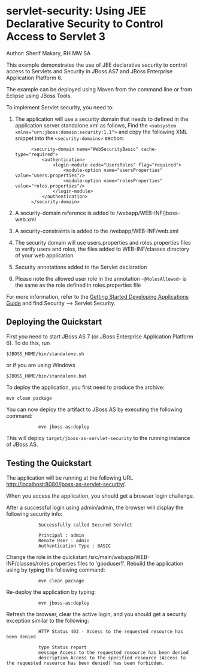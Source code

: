 servlet-security:  Using JEE Declarative Security to Control Access to Servlet 3
====================
Author: Sherif Makary, RH MW SA

This example demonstrates the use of JEE declarative security to control access to Servlets and Security in JBoss AS7 and JBoss Enterprise Application Platform 6.

The example can be deployed using Maven from the command line or from Eclipse using JBoss Tools.

To implement Servlet security, you need to:

1. The application will use a security domain that needs to defined in the application server standalone.xml as follows,
Find the `<subsystem xmlns="urn:jboss:domain:security:1.1">` and copy the following XML snippet into the `<security-domains>` section:

             <security-domain name="WebSecurityBasic" cache-type="required">
                 <authentication>
                     <login-module code="UsersRoles" flag="required">
                         <module-option name="usersProperties" value="users.properties"/>
                         <module-option name="rolesProperties" value="roles.properties"/>
                     </login-module>
                 </authentication>
             </security-domain>

2. A security-domain reference is added to /webapp/WEB-INF/jboss-web.xml 
3. A security-constraints is added to the /webapp/WEB-INF/web.xml
3. The security domain will use users.properties and roles.properties files to verify users and roles, the files added to WEB-INF/classes directory of your web application
4. Security annotations added to the Servlet declaration
5. Please note the allowed user role in the annotation -`@RolesAllowed`- is the same as the role defined in roles.properties file

For more information, refer to the  <a href="https://docs.jboss.org/author/display/AS71/Getting+Started+Developing+Applications+Guide" title="Getting Started Developing Applications Guide">Getting Started Developing Applications Guide</a> and find Security --> Servlet Security.


## Deploying the Quickstart

First you need to start JBoss AS 7 (or JBoss Enterprise Application Platform 6). To do this, run

    $JBOSS_HOME/bin/standalone.sh

or if you are using Windows

    $JBOSS_HOME/bin/standalone.bat

To deploy the application, you first need to produce the archive:

    mvn clean package


You can now deploy the artifact to JBoss AS by executing the following command:

                mvn jboss-as:deploy

This will deploy `target/jboss-as-servlet-security` to the running instance of JBoss AS.

## Testing the Quickstart

The application will be running at the following URL <http://localhost:8080/jboss-as-servlet-security/>.

When you access the application, you should get a browser login challenge.

After a successful login using admin/admin, the browser will display the following security info:

                Successfully called Secured Servlet

				Principal : admin
				Remote User : admin
				Authentication Type : BASIC

Change the role in the quickstart /src/main/webapp/WEB-INF/classes/roles.properties files to 'gooduser1'. 
Rebuild the application using by typing the following command:

                mvn clean package

Re-deploy the application by typing:

                mvn jboss-as:deploy

Refresh the browser, clear the active login, and you should get a security exception similar to the following: 

                HTTP Status 403 - Access to the requested resource has been denied

                type Status report
                message Access to the requested resource has been denied
                description Access to the specified resource (Access to the requested resource has been denied) has been forbidden.

